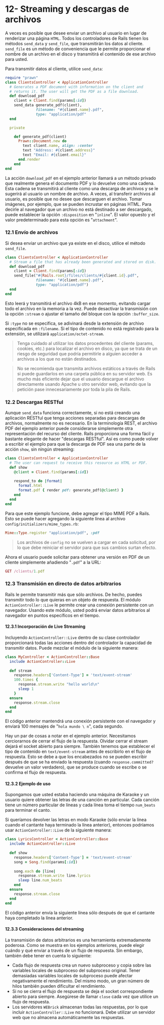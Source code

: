 # 12- Streaming y descargas de archivos

A veces es posible que desee enviar un archivo al usuario en lugar de renderizar una página `HTML`. Todos los controladores de Rails tienen los métodos `send_data` y `send_file`, que transmitirán los datos al cliente. `send_file` es un método de conveniencia que le permite proporcionar el nombre de un archivo en el disco y transmitirá el contenido de ese archivo para usted.

Para transmitir datos al cliente, utilice `send_data`:

```ruby
require "prawn"
class ClientsController < ApplicationController
  # Generates a PDF document with information on the client and
  # returns it. The user will get the PDF as a file download.
  def download_pdf
    client = Client.find(params[:id])
    send_data generate_pdf(client),
              filename: "#{client.name}.pdf",
              type: "application/pdf"
  end

  private

    def generate_pdf(client)
      Prawn::Document.new do
        text client.name, align: :center
        text "Address: #{client.address}"
        text "Email: #{client.email}"
      end.render
    end
end
```

La acción `download_pdf` en el ejemplo anterior llamará a un método privado que realmente genera el documento PDF y lo devuelve como una cadena. Esta cadena se transmitirá al cliente como una descarga de archivos y se le sugerirá al usuario un nombre de archivo. A veces, al transferir archivos al usuario, es posible que no desee que descarguen el archivo. Tomar imágenes, por ejemplo, que se pueden incrustar en páginas HTML. Para decirle al navegador que un archivo no está destinado a ser descargado, puede establecer la opción `:disposition` en "`inline`". El valor opuesto y el valor predeterminado para esta opción es "`attachment`".

### 12.1 Envío de archivos

Si desea enviar un archivo que ya existe en el disco, utilice el método `send_file`.

```ruby
class ClientsController < ApplicationController
  # Stream a file that has already been generated and stored on disk.
  def download_pdf
    client = Client.find(params[:id])
    send_file("#{Rails.root}/files/clients/#{client.id}.pdf",
              filename: "#{client.name}.pdf",
              type: "application/pdf")
  end
end
```

Esto leerá y transmitirá el archivo 4kB en ese momento, evitando cargar todo el archivo en la memoria a la vez. Puede desactivar la transmisión con la opción `:stream` o ajustar el tamaño del bloque con la opción `:buffer_size`.

Si `:type` no se especifica, se adivinará desde la extensión de archivo especificada en `:filename`. Si el tipo de contenido no está registrado para la extensión, se utilizará `application/octet-stream`.

> Tenga cuidado al utilizar los datos procedentes del cliente \(params, cookies, etc.\) para localizar el archivo en disco, ya que se trata de un riesgo de seguridad que podría permitirle a alguien acceder a archivos a los que no están destinados.

> No se recomienda que transmita archivos estáticos a través de Rails si puede guardarlos en una carpeta pública en su servidor web. Es mucho más eficiente dejar que el usuario descargue el archivo directamente usando Apache u otro servidor web, evitando que la petición pase innecesariamente por toda la pila de Rails.

### 12.2 Descargas RESTful

Aunque `send_data` funciona correctamente, si no está creando una aplicación RESTful que tenga acciones separadas para descargas de archivos, normalmente no es necesario. En la terminología REST, el archivo PDF del ejemplo anterior puede considerarse simplemente otra representación del recurso del cliente. Rails proporciona una forma fácil y bastante elegante de hacer "descargas RESTful". Así es como puede volver a escribir el ejemplo para que la descarga de PDF sea una parte de la acción `show`, sin ningún streaming:

```ruby
class ClientsController < ApplicationController
  # The user can request to receive this resource as HTML or PDF.
  def show
    @client = Client.find(params[:id])
 
    respond_to do |format|
      format.html
      format.pdf { render pdf: generate_pdf(@client) }
    end
  end
end
```

Para que este ejemplo funcione, debe agregar el tipo MIME PDF a Rails. Esto se puede hacer agregando la siguiente línea al archivo `config/initializers/mime_types.rb`:

```ruby
Mime::Type.register "application/pdf", :pdf
```

> Los archivos de `config` no se vuelven a cargar en cada solicitud, por lo que debe reiniciar el servidor para que sus cambios surtan efecto.

Ahora el usuario puede solicitar para obtener una versión en PDF de un cliente simplemente añadiendo "`.pdf`" a la URL:

```ruby
GET /clients/1.pdf
```

### 12.3 Transmisión en directo de datos arbitrarios

Rails le permite transmitir más que sólo archivos. De hecho, puedes transmitir todo lo que quieras en un objeto de respuesta. El módulo `ActionController::Live` le permite crear una conexión persistente con un navegador. Usando este módulo, usted podrá enviar datos arbitrarios al navegador en puntos específicos en el tiempo.

#### 12.3.1 Incorporación de Live Streaming

Incluyendo `ActionController::Live` dentro de su clase controlador proporcionará todas las acciones dentro del controlador la capacidad de transmitir datos. Puede mezclar el módulo de la siguiente manera:

```ruby
class MyController < ActionController::Base
  include ActionController::Live
 
  def stream
    response.headers['Content-Type'] = 'text/event-stream'
    100.times {
      response.stream.write "hello world\n"
      sleep 1
    }
  ensure
    response.stream.close
  end
end
```

El código anterior mantendrá una conexión persistente con el navegador y enviará 100 mensajes de "`hola mundo \ n`", cada segundo.

Hay un par de cosas a notar en el ejemplo anterior. Necesitamos cerciorarnos de cerrar el flujo de la respuesta. Olvidar cerrar el stream dejará el socket abierto para siempre. También tenemos que establecer el tipo de contenido en `text/event-stream` antes de escribirlo en el flujo de respuesta. Esto se debe a que los encabezados no se pueden escribir después de que se ha enviado la respuesta \(cuando `response.committed?` devuelve un valor verdadero\), que se produce cuando se escribe o se confirma el flujo de respuesta.

#### 12.3.2 Ejemplo de uso

Supongamos que usted estaba haciendo una máquina de Karaoke y un usuario quiere obtener las letras de una canción en particular. Cada canción tiene un número particular de líneas y cada línea toma el tiempo `num_beats` para terminar el canto.

Si queríamos devolver las letras en modo Karaoke \(sólo enviar la línea cuando el cantante haya terminado la línea anterior\), entonces podríamos usar `ActionController::Live` de la siguiente manera:

```ruby
class LyricsController < ActionController::Base
  include ActionController::Live
 
  def show
    response.headers['Content-Type'] = 'text/event-stream'
    song = Song.find(params[:id])
 
    song.each do |line|
      response.stream.write line.lyrics
      sleep line.num_beats
    end
  ensure
    response.stream.close
  end
end
```

El código anterior envía la siguiente línea sólo después de que el cantante haya completado la línea anterior.

#### 12.3.3 Consideraciones del streaming

La transmisión de datos arbitrarios es una herramienta extremadamente poderosa. Como se muestra en los ejemplos anteriores, puede elegir cuándo y qué enviar a través de un flujo de respuesta. Sin embargo, también debe tener en cuenta lo siguiente:

* Cada flujo de respuesta crea un nuevo subproceso y copia sobre las variables locales de subproceso del subproceso original. Tener demasiadas variables locales de subproceso puede afectar negativamente el rendimiento. Del mismo modo, un gran número de hilos también pueden dificultar el rendimiento.
* Si no se cierra el flujo de respuesta se deja el socket correspondiente abierto para siempre. Asegúrese de llamar `close` cada vez que utilice un flujo de respuesta.
* Los servidores `WEBrick` almacenan todas las respuestas, por lo que incluir `ActionController::Live` no funcionará. Debe utilizar un servidor web que no almacena automáticamente las respuestas.



